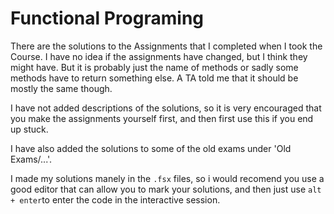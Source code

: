 # Functional Programing

There are the solutions to the Assignments that I completed when I took the Course. I have no idea if the assignments have changed, but I think they might have. But it is probably just the name of methods or sadly some methods have to return something else. A TA told me that it should be mostly the same though.

I have not added descriptions of the solutions, so it is very encouraged that you make the assignments yourself first, and then first use this if you end up stuck.

I have also added the solutions to some of the old exams under 'Old Exams/...'.

I made my solutions manely in the `.fsx` files, so i would recomend you use a good editor that can allow you to mark your solutions, and then just use `alt + enter`to enter the code in the interactive session.
